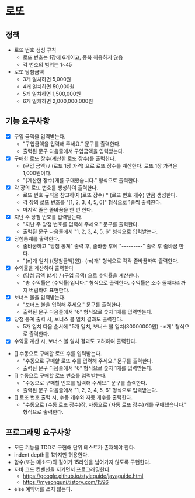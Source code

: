 # 로또
## 정책
- 로또 번호 생성 규칙
  - 로또 번호는 1장에 6개이고, 중복 허용하지 않음
  - 각 번호의 범위는 1~45
- 로또 당첨금액
  - 3개 일치하면 5,000원
  - 4개 일치하면 50,000원
  - 5개 일치하면 1,500,000원
  - 6개 일치하면 2,000,000,000원

## 기능 요구사항
- [x] 구입 금액을 입력받는다.
  - "구입금액을 입력해 주세요." 문구를 출력한다.
  - 출력된 문구 다음줄에서 구입금액을 입력받는다.
- [x] 구매한 로또 장수(계산한 로또 장수)를 출력한다.
  - (구입 금액) / (로또 1장 가격) 으로 로또 장수를 계산한다. 로또 1장 가격은 1,000원이다. 
  - "{계산한 장수}개를 구매했습니다." 형식으로 출력한다.
- [x] 각 장의 로또 번호를 생성하여 출력한다.
  - 로또 번호 규칙을 참고하여 (로또 장수) * (로또 번호 개수) 만큼 생성한다.
  - 각 장의 로또 번호를 "[1, 2, 3, 4, 5, 6]" 형식으로 1줄씩 출력한다.
  - 마지막 줄은 줄바꿈을 한 번 한다.
- [x] 지난 주 당첨 번호를 입력받는다.
  - "지난 주 당첨 번호를 입력해 주세요." 문구를 출력한다.
  - 출력된 문구 다음줄에서 "1, 2, 3, 4, 5, 6" 형식으로 입력받는다.
- [x] 당첨통계를 출력한다.
  - 줄바꿈하고 "당첨 통계" 출력 후, 줄바꿈 후에 "---------" 출력 후 줄바꿈 한다.
  - "{n}개 일치 ({당첨금액}원)- {m}개" 형식으로 각각 줄바꿈하여 출력한다.
- [x] 수익률을 계산하여 출력한다
  - (당첨 금액 합계) / (구입 금액) 으로 수익률을 계산한다.
  - "총 수익률은 {수익률}입니다." 형식으로 출력한다. 수익률은 소수 둘째자리까지 버림하여 표현한다.
- [x] 보너스 볼을 입력받는다.
  - "보너스 볼을 입력해 주세요." 문구를 출력한다.
  - 출력된 문구 다음줄에서 "6" 형식으로 숫자 1개를 입력받는다.
- [x] 당첨 통계 출력 시, 보너스 볼 일치 결과도 출력한다.
  - 5개 일치 다음 순서에 "5개 일치, 보너스 볼 일치(30000000원) - n개" 형식으로 출력한다.
- [x] 수익률 계산 시, 보너스 볼 일치 결과도 고려하여 출력한다.
- [] 수동으로 구매할 로또 수를 입력받는다.
  - "수동으로 구매할 로또 수를 입력해 주세요." 문구를 출력한다.
  - 출력된 문구 다음줄에서 "6" 형식으로 숫자 1개를 입력받는다.
- [] 수동으로 구매할 로또 번호를 입력받는다.
  - "수동으로 구매할 번호를 입력해 주세요." 문구를 출력한다.
  - 출력된 문구 다음줄에서 "1, 2, 3, 4, 5, 6" 형식으로 입력받는다.
- [] 로또 번호 출력 시, 수동 개수와 자동 개수를 출력한다.
  - "수동으로 {수동 로또 장수}장, 자동으로 {자동 로또 장수}개를 구매했습니다." 형식으로 출력한다.

## 프로그래밍 요구사항
- 모든 기능을 TDD로 구현해 단위 테스트가 존재해야 한다.
- indent depth를 1까지만 허용한다.
- 함수(또는 메소드)의 길이가 15라인을 넘어가지 않도록 구현한다.
- 자바 코드 컨벤션을 지키면서 프로그래밍한다.
  - https://google.github.io/styleguide/javaguide.html
  - https://myeonguni.tistory.com/1596
- else 예약어를 쓰지 않는다.